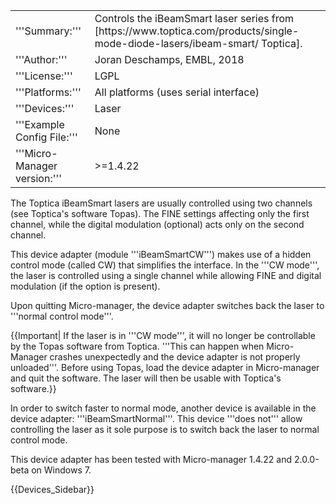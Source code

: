 
<table><tr><td>
'''Summary:'''</td><td>Controls the iBeamSmart laser series from  [https://www.toptica.com/products/single-mode-diode-lasers/ibeam-smart/ Toptica].</td></tr>
<tr><td>'''Author:'''</td><td>Joran Deschamps, EMBL, 2018
</td></tr>
<tr><td>'''License:'''</td><td>LGPL</td></tr> 
<tr><td>'''Platforms:'''</td><td>All platforms (uses serial interface)</td></tr>
<tr><td>'''Devices:'''</td><td>Laser</td></tr>
<tr><td>'''Example Config File:'''</td><td>None</td></tr>
<tr><td>'''Micro-Manager version:'''</td><td>>=1.4.22</td></tr>
</table>

The Toptica iBeamSmart lasers are usually controlled using two channels (see Toptica's software Topas). The FINE settings affecting only the first channel, while the digital modulation (optional) acts only on the second channel.

This device adapter (module '''iBeamSmartCW''') makes use of a hidden control mode (called CW) that simplifies the interface. In the '''CW mode''', the laser is controlled using a single channel while allowing FINE and digital modulation (if the option is present).

Upon quitting Micro-manager, the device adapter switches back the laser to '''normal control mode'''.

{{Important| If the laser is in '''CW mode''', it will no longer be controllable by the Topas software from Toptica. '''This can happen when Micro-Manager crashes unexpectedly and the device adapter is not properly unloaded'''. Before using Topas, load the device adapter in Micro-manager and quit the software. The laser will then be usable with Toptica's software.}}

In order to switch faster to normal mode, another device is available in the device adapter: '''iBeamSmartNormal'''. This device '''does not''' allow controlling the laser as it sole purpose is to switch back the laser to normal control mode.

This device adapter has been tested with Micro-manager 1.4.22 and 2.0.0-beta on Windows 7.

{{Devices_Sidebar}}
